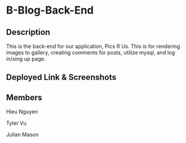 # B-Blog-Back-End

## Description
This is the back-end for our application, Pics R Us. This is for rendering images to gallery, creating comments for posts, utilize mysql, and log in/sing up page. 

## Deployed Link & Screenshots

## Members
Hieu Nguyen

Tyler Vu

Julian Mason
